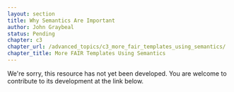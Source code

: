 ```yaml
---
layout: section
title: Why Semantics Are Important
author: John Graybeal
status: Pending
chapter: c3
chapter_url: /advanced_topics/c3_more_fair_templates_using_semantics/
chapter_title: More FAIR Templates Using Semantics
---
```

We're sorry, this resource has not yet been developed. 
You are welcome to contribute to its development at the link below.
